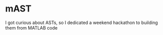 # mAST
I got curious about ASTs, so I dedicated a weekend hackathon to building them from MATLAB code
